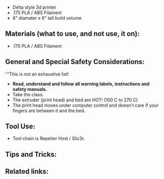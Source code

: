 -   Delta style 3d printer
-   .175 PLA / ABS Filament
-   8" diamater x 8" tall build volume

Materials (what to use, and not use, it on):
--------------------------------------------

-   .175 PLA / ABS Filament

General and Special Safety Considerations:
------------------------------------------

'''This is not an exhaustive list!

-   **Read, understand and follow all warning labels, instructions and safety manuals.**
-   Take the class.
-   The extruder (print head) and bed are HOT! (100 C to 270 C)
-   The print head moves under computer control and doesn't care if your fingers are between it and the bed.

Tool Use:
---------

-   Tool chain is Repetier Host / Slic3r.

Tips and Tricks:
----------------

Related links:
--------------
